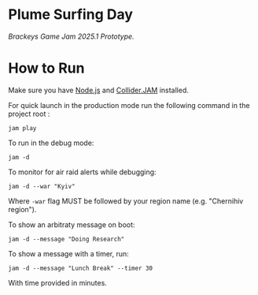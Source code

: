 # Plume Surfing Day

_Brackeys Game Jam 2025.1 Prototype._


# How to Run

Make sure you have [Node.js](https://nodejs.org/) and [Collider.JAM](http://collider.land) installed.

For quick launch in the production mode run the following command in the project root :

```
jam play
```

To run in the debug mode:

```
jam -d
```

To monitor for air raid alerts while debugging:

```
jam -d --war "Kyiv"
```

Where ```-war``` flag MUST be followed by your region name (e.g. "Chernihiv region").

To show an arbitraty message on boot:
```
jam -d --message "Doing Research"
```

To show a message with a timer, run:
```
jam -d --message "Lunch Break" --timer 30
```
With time provided in minutes.

